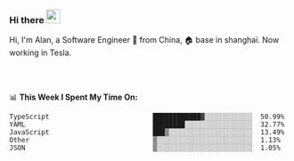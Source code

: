 ### Hi there <img src="https://media.giphy.com/media/hvRJCLFzcasrR4ia7z/giphy.gif" width="25px">

<!-- ![visitors](https://visitor-badge.glitch.me/badge?page_id=dislfyer.dislfyer) -->

Hi, I'm Alan, a Software Engineer 🚀 from China, 🏠 base in shanghai. Now working in Tesla.

<br/>
<br/>

📊 **This Week I Spent My Time On:**


<!--START_SECTION:waka-->

```text
TypeScript                          ████████████▓░░░░░░░░░░░░  50.99%
YAML                                ████████░░░░░░░░░░░░░░░░░  32.77%
JavaScript                          ███▒░░░░░░░░░░░░░░░░░░░░░  13.49%
Other                               ▒░░░░░░░░░░░░░░░░░░░░░░░░  1.13%
JSON                                ▒░░░░░░░░░░░░░░░░░░░░░░░░  1.05%
```

<!--END_SECTION:waka-->

<!--
**About Me:**
 -->
